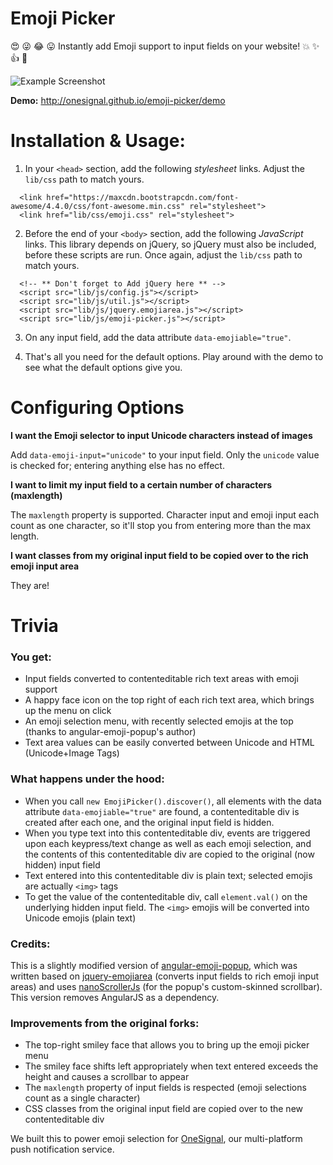# Emoji Picker

:heart_eyes: :stuck_out_tongue_winking_eye: :joy: :stuck_out_tongue: Instantly add Emoji support to input fields on your website! :boom: :sparkles: :thumbsup: :metal:

![Example Screenshot](http://onesignal.github.io/emoji-picker/screenshot.png)

**Demo:** http://onesignal.github.io/emoji-picker/demo

# Installation & Usage:

1. In your `<head>` section, add the following *stylesheet* links. Adjust the `lib/css` path to match yours.

  ```
    <link href="https://maxcdn.bootstrapcdn.com/font-awesome/4.4.0/css/font-awesome.min.css" rel="stylesheet">
    <link href="lib/css/emoji.css" rel="stylesheet">
  ```

2. Before the end of your `<body>` section, add the following *JavaScript* links. This library depends on jQuery, so jQuery must also be included, before these scripts are run. Once again, adjust the `lib/css` path to match yours.

  ```
    <!-- ** Don't forget to Add jQuery here ** -->
    <script src="lib/js/config.js"></script>
    <script src="lib/js/util.js"></script>
    <script src="lib/js/jquery.emojiarea.js"></script>
    <script src="lib/js/emoji-picker.js"></script>
  ```

3. On any input field, add the data attribute `data-emojiable="true"`.

4. That's all you need for the default options. Play around with the demo to see what the default options give you.

# Configuring Options

**I want the Emoji selector to input Unicode characters instead of images**

Add `data-emoji-input="unicode"` to your input field. Only the `unicode` value is checked for; entering anything else has no effect.

**I want to limit my input field to a certain number of characters (maxlength)**

The `maxlength` property is supported. Character input and emoji input each count as one character, so it'll stop you from entering more than the max length.

**I want classes from my original input field to be copied over to the rich emoji input area**

They are!

# Trivia

### You get:
  - Input fields converted to contenteditable rich text areas with emoji support
  - A happy face icon on the top right of each rich text area, which brings up the menu on click
  - An emoji selection menu, with recently selected emojis at the top (thanks to angular-emoji-popup's author)
  - Text area values can be easily converted between Unicode and HTML (Unicode+Image Tags)

### What happens under the hood:
  - When you call `new EmojiPicker().discover()`, all elements with the data attribute `data-emojiable="true"` are found, a contenteditable div is created after each one, and the original input field is hidden.
  - When you type text into this contenteditable div, events are triggered upon each keypress/text change as well as each emoji selection, and the contents of this contenteditable div are copied to the original (now hidden) input field
  - Text entered into this contenteditable div is plain text; selected emojis are actually `<img>` tags
  - To get the value of the contenteditable div, call `element.val()` on the underlying hidden input field. The `<img>` emojis will be converted into Unicode emojis (plain text)

### Credits:
This is a slightly modified version of [angular-emoji-popup](https://github.com/Coraza/angular-emoji-popup), which was written based on [jquery-emojiarea](https://github.com/diy/jquery-emojiarea) (converts input fields to rich emoji input areas) and uses [nanoScrollerJs](https://github.com/jamesflorentino/nanoScrollerJS) (for the popup's custom-skinned scrollbar). This version removes AngularJS as a dependency.

### Improvements from the original forks:
  - The top-right smiley face that allows you to bring up the emoji picker menu
  - The smiley face shifts left appropriately when text entered exceeds the height and causes a scrollbar to appear
  - The `maxlength` property of input fields is respected (emoji selections count as a single character)
  - CSS classes from the original input field are copied over to the new contenteditable div

We built this to power emoji selection for [OneSignal](https://onesignal.com), our multi-platform push notification service.
